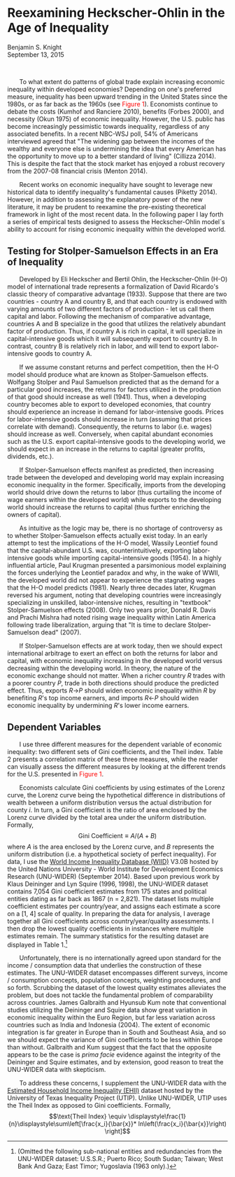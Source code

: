 # Reexamining Heckscher-Ohlin in the Age of Inequality
Benjamin S. Knight  
September 13, 2015  
<!-- use &nbsp; to indent one space --> 
<!-- use <br> to skip one line --> 
<!-- enclose with * to italicize --> 
<!-- enclose with ** to bolden --> 
<!-- enclose with $$ to center --> 
<!-- footnotes[^1] -->
<!-- [^1]: hi, I'm footnoye 1 -->

<br> 

&nbsp;&nbsp;&nbsp;&nbsp;&nbsp;&nbsp; To what extent do patterns of global trade explain increasing economic inequality within developed economies? Depending on one\'s preferred measure, inequality has been upward trending in the United States since the 1980s, or as far back as the 1960s (see <span style="color:red">Figure 1</span>). Economists continue to debate the costs (Kumhof and Ranciere 2010), benefits (Forbes 2000), and necessity (Okun 1975) of economic inequality. However, the U.S. public has become increasingly pessimistic towards inequality, regardless of any associated benefits. In a recent NBC-WSJ poll, 54% of Americans interviewed agreed that \"The widening gap between the incomes of the wealthy and everyone else is undermining the idea that every American has the opportunity to move up to a better standard of living\" (Cillizza 2014). This is despite the fact that the stock market has enjoyed a robust recovery from the 2007-08 financial crisis (Menton 2014). 
<br> 

&nbsp;&nbsp;&nbsp;&nbsp;&nbsp;&nbsp; Recent works on economic inequality have sought to leverage new historical data to identify inequality\'s fundamental causes (Piketty 2014). However, in addition to assessing the explanatory power of the new literature, it may be prudent to reexamine the pre-existing theoretical framework in light of the most recent data. In the following paper I lay forth a series of empirical tests designed to assess the Heckscher-Ohlin model`s ability to account for rising economic inequality within the developed world.

## Testing for Stolper-Samuelson Effects in an Era of Inequality
&nbsp;&nbsp;&nbsp;&nbsp;&nbsp;&nbsp; Developed by Eli Heckscher and Bertil Ohlin, the Heckscher-Ohlin (H-O) model of international trade represents a formalization of David Ricardo's classic theory of comparative advantage (1933). Suppose that there are two countries - country A and country B, and that each country is endowed with varying amounts of two different factors of production - let us call them capital and labor. Following the mechanism of comparative advantage, countries A and B specialize in the good that utilizes the relatively abundant factor of production. Thus, if country A is rich in capital, it will specialize in capital-intensive goods which it will subsequently export to country B. In contrast, country B is relatively rich in labor, and will tend to export labor-intensive goods to country A. 
<br> 

&nbsp;&nbsp;&nbsp;&nbsp;&nbsp;&nbsp; If we assume constant returns and perfect competition, then the H-O model should produce what are known as Stolper-Samuelson effects. Wolfgang Stolper and Paul Samuelson predicted that as the demand for a particular good increases, the returns for factors utilized in the production of that good should increase as well (1941). Thus, when a developing country becomes able to export to developed economies, that country should experience an increase in demand for labor-intensive goods. Prices for labor-intensive goods should increase in turn (assuming that prices correlate with demand). Consequently, the returns to labor (i.e. wages) should increase as well. Conversely, when capital abundant economies such as the U.S. export capital-intensive goods to the developing world, we should expect in an increase in the returns to capital (greater profits, dividends, etc.). 
<br> 

&nbsp;&nbsp;&nbsp;&nbsp;&nbsp;&nbsp; If Stolper-Samuelson effects manifest as predicted, then increasing trade between the developed and developing world may explain increasing economic inequality in the former. Specifically, imports from the developing world should drive down the returns to labor (thus curtailing the income of wage earners within the developed world) while exports to the developing world should increase the returns to capital (thus further enriching the owners of capital). 
<br> 

&nbsp;&nbsp;&nbsp;&nbsp;&nbsp;&nbsp; As intuitive as the logic may be, there is no shortage of controversy as to whether Stolper-Samuelson effects actually exist today. In an early attempt to test the implications of the H-O model, Wassily Leontief found that the capital-abundant U.S. was, counterintuitively,  exporting labor-intensive goods while importing capital-intensive goods (1954). In a highly influential article, Paul Krugman presented a parsimonious model explaining the forces underlying the Leontief paradox and why, in the wake of WWII, the developed world did not appear to experience the stagnating wages that the H-O model predicts (1981). Nearly three decades later, Krugman reversed his argument, noting that developing countries were increasingly specializing in unskilled, labor-intensive niches, resulting in \"textbook\" Stolper-Samuelson effects (2008). Only two years prior, Donald R. Davis and Prachi Mishra had noted rising wage inequality within Latin America following trade liberalization, arguing that \"It is time to declare Stolper-Samuelson dead\" (2007).
<br> 

&nbsp;&nbsp;&nbsp;&nbsp;&nbsp;&nbsp; If Stolper-Samuelson effects are at work today, then we should expect international arbitrage to exert an effect on both the returns for labor and capital, with economic inequality increasing in the developed world versus decreasing within the developing world. In theory, the nature of the economic exchange should not matter. When a richer country *R* trades with a poorer country *P*, trade in both directions should produce the predicted effect. Thus, exports *R*$\rightarrow$*P* should widen economic inequality within *R* by benefiting *R*'s top income earners, and imports *R*$\leftarrow$*P* should widen economic inequality by undermining *R*'s lower income earners.
<br> 

## Dependent Variables
&nbsp;&nbsp;&nbsp;&nbsp;&nbsp;&nbsp; I use three different measures for the dependent variable of economic inequality: two different sets of Gini coefficients, and the Theil index. Table 2 presents a correlation matrix of these three measures, while the reader can visually assess the different measures by looking at the different trends for the U.S. presented in <span style="color:red">Figure 1</span>. 
<br> 

&nbsp;&nbsp;&nbsp;&nbsp;&nbsp;&nbsp; Economists calculate Gini coefficients by using estimates of the Lorenz curve, the Lorenz curve being the hypothetical difference in distributions of wealth between a uniform distribution versus the actual distribution for county *i*. In turn, a Gini coefficient is the ratio of area enclosed by the Lorenz curve divided by the total area under the uniform distribution. Formally, 
$$\text{Gini Coefficient} \equiv A / (A + B)$$
where *A* is the area enclosed by the Lorenz curve, and *B* represents the uniform distribution (i.e. a hypothetical society of perfect inequality). For data, I use the [World Income Inequality Database (WIID)](http://www.wider.unu.edu/research/WIID3-0B/en_GB/database/) V3.0B hosted by the United Nations University - World Institute for Development Economics Research (UNU-WIDER) (September 2014). Based upon previous work by Klaus Deininger and Lyn Squire (1996, 1998), the UNU-WIDER dataset contains 7,054 Gini coefficient estimates from 175 states and political entities dating as far back as 1867 (n = 2,821). The dataset lists multiple coefficient estimates per country/year, and assigns each estimate a score on a [1, 4] scale of quality. In preparing the data for analysis, I average together all Gini coefficients across country/year/quality assessments. I then drop the lowest quality coefficients in instances where multiple estimates remain. The summary statistics for the resulting dataset are displayed in Table 1.[^1] 
<br> 

&nbsp;&nbsp;&nbsp;&nbsp;&nbsp;&nbsp; Unfortunately, there is no internationally agreed upon standard for the income / consumption data that underlies the construction of these estimates. The UNU-WIDER dataset encompasses different surveys, income / consumption concepts, population concepts, weighting procedures, and so forth. Scrubbing the dataset of the lowest quality estimates alleviates the problem, but does not tackle the fundamental problem of comparability across countries. James Galbraith and Hyunsub Kum note that conventional studies utilizing the Deininger and Squire data show great variation in economic inequality within the Euro Region, but far less variation across countries such as India and Indonesia (2004). The extent of economic integration is far greater in Europe than in South and Southeast Asia, and so we should expect the variance of Gini coefficients to be less within Europe than without. Galbraith and Kum suggest that the fact that the opposite appears to be the case is *prima facie* evidence against the integrity of the Deininger and Squire estimates, and by extension, good reason to treat the UNU-WIDER data with skepticism. 
<br> 

&nbsp;&nbsp;&nbsp;&nbsp;&nbsp;&nbsp; To address these concerns, I supplement the UNU-WIDER data with the [Estimated Household Income Inequality (EHII)](http://utip.gov.utexas.edu/data.html) dataset hosted by the University of Texas Inequality Project (UTIP). Unlike UNU-WIDER, UTIP uses the Theil Index as opposed to Gini coefficients. Formally, 
$$\text{Theil Index} \equiv \displaystyle\frac{1}{n}\displaystyle\sum\left[\frac{x_i}{\bar{x}}* ln\left(\frac{x_i}{\bar{x}}\right) \right]$$




[^1]:(Omitted the following sub-national entities and redundancies from the UNU-WIDER dataset: U.S.S.R.; Puerto Rico; South Sudan; Taiwan; West Bank And Gaza; East Timor; Yugoslavia (1963 only).)
